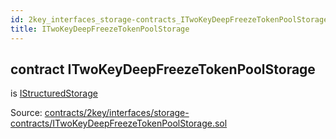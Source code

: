 ```yaml
---
id: 2key_interfaces_storage-contracts_ITwoKeyDeepFreezeTokenPoolStorage
title: ITwoKeyDeepFreezeTokenPoolStorage
---
```


<div class="contract-doc"><div class="contract"><h2 class="contract-header"><span class="contract-kind">contract</span> ITwoKeyDeepFreezeTokenPoolStorage</h2><p class="base-contracts"><span>is</span> <a href="2key_interfaces_IStructuredStorage.html">IStructuredStorage</a></p><div class="source">Source: <a href="https://github.com/2keynet/web3-alpha/blob/v0.0.3/contracts/2key/interfaces/storage-contracts/ITwoKeyDeepFreezeTokenPoolStorage.sol" target="_blank">contracts/2key/interfaces/storage-contracts/ITwoKeyDeepFreezeTokenPoolStorage.sol</a></div></div></div>
